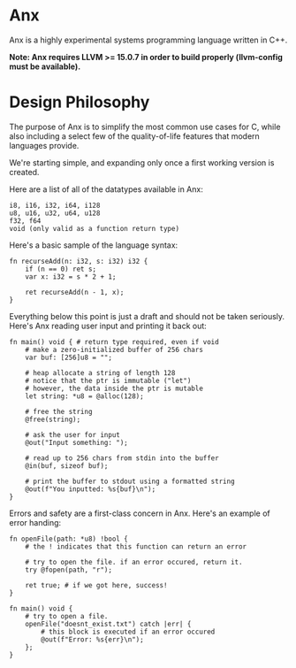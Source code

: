 # Anx

Anx is a highly experimental systems programming language written in C++.

**Note: Anx requires LLVM >= 15.0.7 in order to build properly (llvm-config must be available).**

# Design Philosophy

The purpose of Anx is to simplify the most common use cases for C, while also including a select few of the quality-of-life features that modern languages provide.

We're starting simple, and expanding only once a first working version is created.

Here are a list of all of the datatypes available in Anx:
```
i8, i16, i32, i64, i128
u8, u16, u32, u64, u128
f32, f64
void (only valid as a function return type)
```

Here's a basic sample of the language syntax:

```
fn recurseAdd(n: i32, s: i32) i32 {
    if (n == 0) ret s;
    var x: i32 = s * 2 + 1;

    ret recurseAdd(n - 1, x);
}
```

Everything below this point is just a draft and should not be taken seriously.
Here's Anx reading user input and printing it back out:

```
fn main() void { # return type required, even if void
    # make a zero-initialized buffer of 256 chars
    var buf: [256]u8 = "";

    # heap allocate a string of length 128
    # notice that the ptr is immutable ("let")
    # however, the data inside the ptr is mutable
    let string: *u8 = @alloc(128);

    # free the string
    @free(string);

    # ask the user for input
    @out("Input something: ");

    # read up to 256 chars from stdin into the buffer
    @in(buf, sizeof buf);

    # print the buffer to stdout using a formatted string
    @out(f"You inputted: %s{buf}\n");
}
```

Errors and safety are a first-class concern in Anx. Here's an example of error handing:

```
fn openFile(path: *u8) !bool {
    # the ! indicates that this function can return an error

    # try to open the file. if an error occured, return it.
    try @fopen(path, "r");

    ret true; # if we got here, success!
}

fn main() void {
    # try to open a file.
    openFile("doesnt_exist.txt") catch |err| {
        # this block is executed if an error occured
        @out(f"Error: %s{err}\n");
    };
}
```

